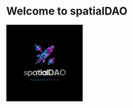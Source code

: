<h1>
 Welcome to spatialDAO
</h1>

<p>
<img src="./public/logo.webp" alt="alt text" width="40%"/>
</p>



